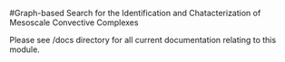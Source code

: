 #Graph-based Search for the Identification and Chatacterization of Mesoscale Convective Complexes

Please see /docs directory for all current documentation relating to this module.